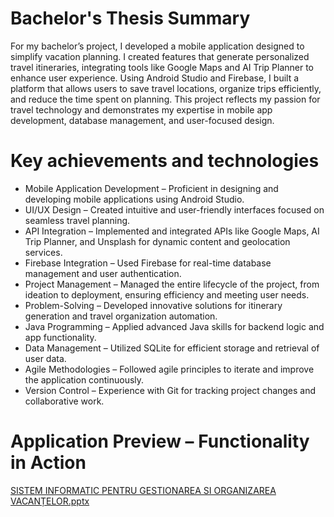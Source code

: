 # Bachelor's Thesis Summary
For my bachelor’s project, I developed a mobile application designed to simplify vacation planning. I created features that generate personalized travel itineraries, integrating tools like Google Maps and AI Trip Planner to enhance user experience. Using Android Studio and Firebase, I built a platform that allows users to save travel locations, organize trips efficiently, and reduce the time spent on planning. This project reflects my passion for travel technology and demonstrates my expertise in mobile app development, database management, and user-focused design.
# Key achievements and technologies
- Mobile Application Development – Proficient in designing and developing mobile applications using Android Studio.
- UI/UX Design – Created intuitive and user-friendly interfaces focused on seamless travel planning.
- API Integration – Implemented and integrated APIs like Google Maps, AI Trip Planner, and Unsplash for dynamic content and geolocation services.
- Firebase Integration – Used Firebase for real-time database management and user authentication.
- Project Management – Managed the entire lifecycle of the project, from ideation to deployment, ensuring efficiency and meeting user needs.
- Problem-Solving – Developed innovative solutions for itinerary generation and travel organization automation.
- Java Programming – Applied advanced Java skills for backend logic and app functionality.
- Data Management – Utilized SQLite for efficient storage and retrieval of user data.
- Agile Methodologies – Followed agile principles to iterate and improve the application continuously.
- Version Control – Experience with Git for tracking project changes and collaborative work.

# Application Preview – Functionality in Action

[SISTEM INFORMATIC PENTRU GESTIONAREA SI ORGANIZAREA VACANȚELOR.pptx](https://github.com/user-attachments/files/19111633/SISTEM.INFORMATIC.PENTRU.GESTIONAREA.SI.ORGANIZAREA.VACAN.ELOR.pptx)



